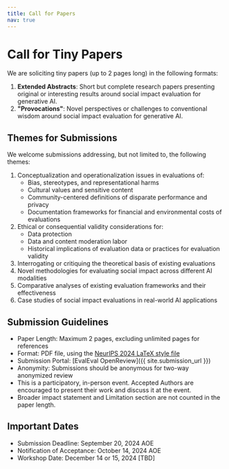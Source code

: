 ```yaml
---
title: Call for Papers
nav: true
---
```


# Call for Tiny Papers

We are soliciting tiny papers (up to 2 pages long) in the following formats:

1. **Extended Abstracts**: Short but complete research papers presenting original or interesting results around social impact evaluation for generative AI.
2. **"Provocations"**: Novel perspectives or challenges to conventional wisdom around social impact evaluation for generative AI.

## Themes for Submissions

We welcome submissions addressing, but not limited to, the following themes:

<div class="themes-container">
  <ol class="themes-list">
    <li>Conceptualization and operationalization issues in evaluations of:
      <ul>
        <li>Bias, stereotypes, and representational harms</li>
        <li>Cultural values and sensitive content</li>
        <li>Community-centered definitions of disparate performance and privacy</li>
        <li>Documentation frameworks for financial and environmental costs of evaluations</li>
      </ul>
    </li>
    <li>Ethical or consequential validity considerations for:
      <ul>
        <li>Data protection</li>
        <li>Data and content moderation labor</li>
        <li>Historical implications of evaluation data or practices for evaluation validity</li>
      </ul>
    </li>
    <li>Interrogating or critiquing the theoretical basis of existing evaluations</li>
    <li>Novel methodologies for evaluating social impact across different AI modalities</li>
    <li>Comparative analyses of existing evaluation frameworks and their effectiveness</li>
    <li>Case studies of social impact evaluations in real-world AI applications</li>
  </ol>
</div>

## Submission Guidelines

- Paper Length: Maximum 2 pages, excluding unlimited pages for references
- Format: PDF file, using the [NeurIPS 2024 LaTeX style file](https://neurips.cc/Conferences/2024/PaperInformation/StyleFiles)
- Submission Portal: [EvalEval OpenReview]({{ site.submission_url }})
- Anonymity: Submissions should be anonymous for two-way anonymized review
- This is a participatory, in-person event. Accepted Authors are encouraged to present their work and discuss it at the event.
- Broader impact statement and Limitation section are not counted in the paper length.

## Important Dates

- Submission Deadline: September 20, 2024 AOE
- Notification of Acceptance: October 14, 2024 AOE
- Workshop Date: December 14 or 15, 2024 [TBD]

